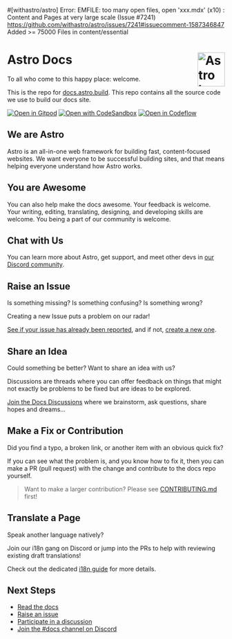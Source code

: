 #[withastro/astro] Error: EMFILE: too many open files, open 'xxx.mdx' (x10) : Content and Pages at very large scale (Issue #7241)
https://github.com/withastro/astro/issues/7241#issuecomment-1587346847
Added >= 75000 Files in content/essential
# Astro Docs <picture><source media="(prefers-color-scheme: dark)" srcset="https://astro.build/assets/press/astro-icon-light.png"><source media="(prefers-color-scheme: light)" srcset="https://astro.build/assets/press/astro-icon-dark.png"><img align="right" valign="center" height="79" width="63" src="https://astro.build/assets/press/astro-icon-dark.png" alt="Astro logo" /></picture>


To all who come to this happy place: welcome.

This is the repo for [docs.astro.build](https://docs.astro.build/).
This repo contains all the source code we use to build our docs site.

[![Open in Gitpod](https://gitpod.io/button/open-in-gitpod.svg)](https://gitpod.io/#https://github.com/withastro/docs)
[![Open with CodeSandbox](https://assets.codesandbox.io/github/button-edit-lime.svg)](https://codesandbox.io/p/github/withastro/docs)
[![Open in Codeflow](https://developer.stackblitz.com/img/open_in_codeflow.svg)](https://pr.new/github.com/withastro/docs)

## We are Astro

Astro is an all-in-one web framework for building fast, content-focused websites.
We want everyone to be successful building sites, and that means helping everyone understand how Astro works.

## You are Awesome

You can also help make the docs awesome.
Your feedback is welcome.
Your writing, editing, translating, designing, and developing skills are welcome.
You being a part of our community is welcome.

## Chat with Us

You can learn more about Astro, get support, and meet other devs in [our Discord community](https://astro.build/chat).

## Raise an Issue

Is something missing?
Is something confusing?
Is something wrong?

Creating a new Issue puts a problem on our radar!

[See if your issue has already been reported](https://github.com/withastro/docs/issues), and if not, [create a new one](https://github.com/withastro/docs/issues/new/choose).

## Share an Idea

Could something be better?
Want to share an idea with us?

Discussions are threads where you can offer feedback on things that might not exactly be problems to be fixed but are ideas to be explored. 

[Join the Docs Discussions](https://github.com/withastro/docs/discussions) where we brainstorm, ask questions, share hopes and dreams...

## Make a Fix or Contribution

Did you find a typo, a broken link, or another item with an obvious quick fix?

If you can see what the problem is, and you know how to fix it, then you can make a PR (pull request) with the change and contribute to the docs repo yourself.

> Want to make a larger contribution? Please see [CONTRIBUTING.md](CONTRIBUTING.md) first! 

## Translate a Page

Speak another language natively? 

Join our i18n gang on Discord or jump into the PRs to help with reviewing existing draft translations!

Check out the dedicated [i18n guide](TRANSLATING.md) for more details.

## Next Steps

- [Read the docs](https://docs.astro.build/)
- [Raise an issue](https://github.com/withastro/docs/issues/new)
- [Participate in a discussion](https://github.com/withastro/docs/discussions)
- [Join the #docs channel on Discord](https://discord.gg/cZDZU3hJHc)

